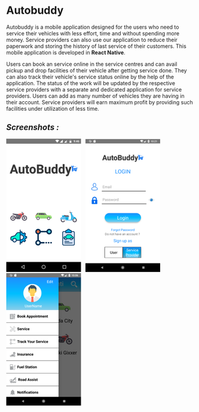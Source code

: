 # Autobuddy

Autobuddy is a mobile application designed for the users who need to service their vehicles with
less effort, time and without spending more money. Service providers can also use our
application to reduce their paperwork and storing the history of last service of their
customers. This mobile application is developed in **React Native**.

Users can book an service online in the service centres and can avail pickup and drop facilities of their vehicle after getting service done. They can also track their vehicle's service status online by the help of the application. The status of the work will be updated by the respective service providers with a separate and dedicated application for service providers. Users can add as many number of vehicles they are having in their account. Service providers will earn maximum profit by providing such facilities under utilization of less time.

## _**Screenshots :**_ 

![Image - 1](/Media/image11.png)&nbsp;&nbsp;&nbsp;![Image - 2](/Media/image12.png)&nbsp;&nbsp;&nbsp;![Image - 3](/Media/image13.png)
